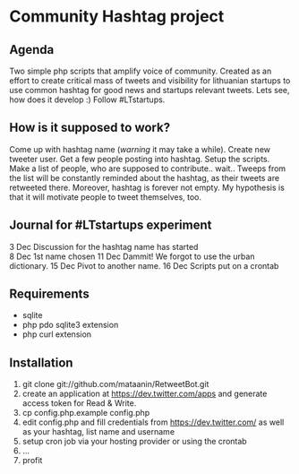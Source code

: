 Community Hashtag project
=========================

Agenda
------

Two simple php scripts that amplify voice of community. Created as an effort to create critical mass of tweets and visibility for lithuanian startups to use common hashtag for good news and startups relevant tweets. Lets see, how does it develop :) Follow #LTstartups.

How is it supposed to work?
---------------------------

Come up with hashtag name (*warning* it may take a while). Create new tweeter user. Get a few people posting into hashtag. Setup the scripts. Make a list of people, who are supposed to contribute.. wait.. Tweeps from the list will be constantly reminded about the hashtag, as their tweets are retweeted there. Moreover, hashtag is forever not empty. My hypothesis is that it will motivate people to tweet themselves, too.   

Journal for #LTstartups experiment
----------------------------------

 3   Dec   Discussion for the hashtag name has started  
 8   Dec   1st name chosen
 11  Dec   Dammit! We forgot to use the urban dictionary.
 15  Dec   Pivot to another name.
 16  Dec   Scripts put on a crontab

Requirements
------------

 * sqlite
 * php pdo sqlite3 extension
 * php curl extension

Installation
------------

1. git clone git://github.com/mataanin/RetweetBot.git
2. create an application at https://dev.twitter.com/apps and generate access token for Read & Write.
3. cp config.php.example config.php
4. edit config.php and fill credentials from https://dev.twitter.com/ as well as your hashtag, list name and username
5. setup cron job via your hosting provider or using the crontab
6. ...
7. profit 
